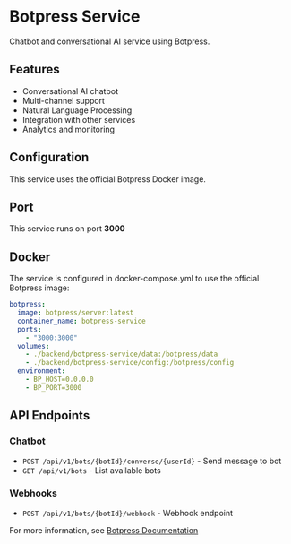 # Botpress Service

Chatbot and conversational AI service using Botpress.

## Features

- Conversational AI chatbot
- Multi-channel support
- Natural Language Processing
- Integration with other services
- Analytics and monitoring

## Configuration

This service uses the official Botpress Docker image.

## Port

This service runs on port **3000**

## Docker

The service is configured in docker-compose.yml to use the official Botpress image:

```yaml
botpress:
  image: botpress/server:latest
  container_name: botpress-service
  ports:
    - "3000:3000"
  volumes:
    - ./backend/botpress-service/data:/botpress/data
    - ./backend/botpress-service/config:/botpress/config
  environment:
    - BP_HOST=0.0.0.0
    - BP_PORT=3000
```

## API Endpoints

### Chatbot
- `POST /api/v1/bots/{botId}/converse/{userId}` - Send message to bot
- `GET /api/v1/bots` - List available bots

### Webhooks
- `POST /api/v1/bots/{botId}/webhook` - Webhook endpoint

For more information, see [Botpress Documentation](https://botpress.com/docs)
